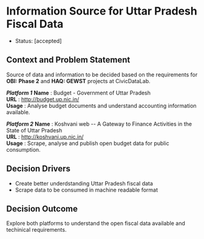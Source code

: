 # Information Source for Uttar Pradesh Fiscal Data

* Status: [accepted]

## Context and Problem Statement

Source of data and information to be decided based on the requirements for **OBI: Phase 2** and **HAQ: GEWST** projects at CivicDataLab.

**_Platform 1_**
**Name** : Budget - Government of Uttar Pradesh  
**URL** : http://budget.up.nic.in/  
**Usage** : Analyse budget documents and understand accounting information available.

**_Platform 2_**
**Name** : Koshvani web -- A Gateway to Finance Activities in the State of Uttar Pradesh  
**URL** : http://koshvani.up.nic.in/  
**Usage** : Scrape, analyse and publish open budget data for public consumption.

## Decision Drivers

- Create better underdstanding Uttar Pradesh fiscal data
- Scrape data to be consumed in machine readable format

## Decision Outcome

Explore both platforms to understand the open fiscal data available and techinical requirements.